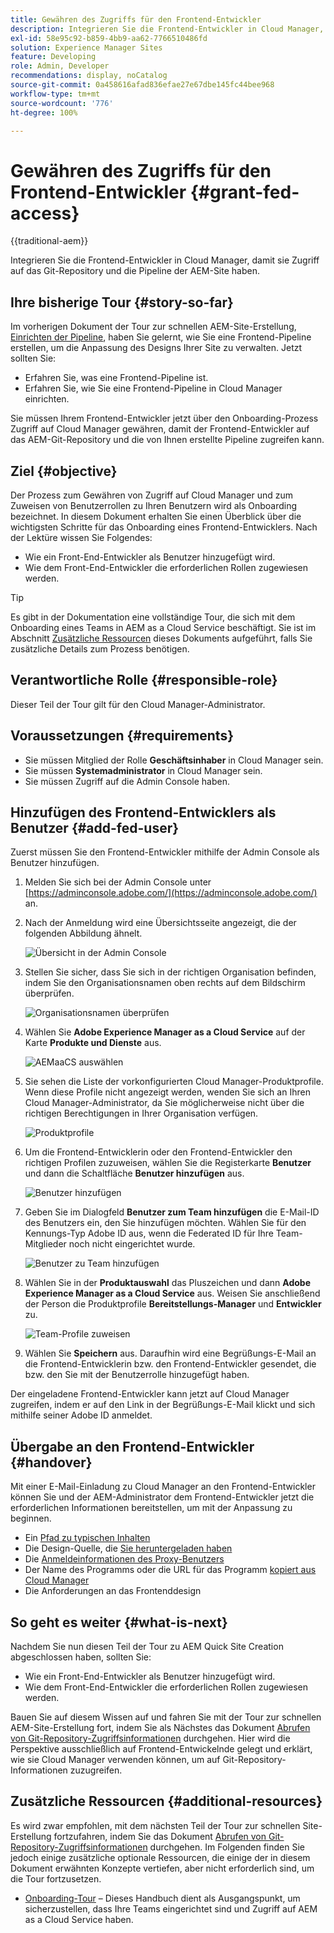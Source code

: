 ```yaml
---
title: Gewähren des Zugriffs für den Frontend-Entwickler
description: Integrieren Sie die Frontend-Entwickler in Cloud Manager, damit sie Zugriff auf das Git-Repository und die Pipeline der AEM-Site haben.
exl-id: 58e95c92-b859-4bb9-aa62-7766510486fd
solution: Experience Manager Sites
feature: Developing
role: Admin, Developer
recommendations: display, noCatalog
source-git-commit: 0a458616afad836efae27e67dbe145fc44bee968
workflow-type: tm+mt
source-wordcount: '776'
ht-degree: 100%

---
```



# Gewähren des Zugriffs für den Frontend-Entwickler {#grant-fed-access}

{{traditional-aem}}

Integrieren Sie die Frontend-Entwickler in Cloud Manager, damit sie Zugriff auf das Git-Repository und die Pipeline der AEM-Site haben.

## Ihre bisherige Tour {#story-so-far}

Im vorherigen Dokument der Tour zur schnellen AEM-Site-Erstellung, [Einrichten der Pipeline](pipeline-setup.md), haben Sie gelernt, wie Sie eine Frontend-Pipeline erstellen, um die Anpassung des Designs Ihrer Site zu verwalten. Jetzt sollten Sie:

* Erfahren Sie, was eine Frontend-Pipeline ist.
* Erfahren Sie, wie Sie eine Frontend-Pipeline in Cloud Manager einrichten.

Sie müssen Ihrem Frontend-Entwickler jetzt über den Onboarding-Prozess Zugriff auf Cloud Manager gewähren, damit der Frontend-Entwickler auf das AEM-Git-Repository und die von Ihnen erstellte Pipeline zugreifen kann.

## Ziel {#objective}

Der Prozess zum Gewähren von Zugriff auf Cloud Manager und zum Zuweisen von Benutzerrollen zu Ihren Benutzern wird als Onboarding bezeichnet. In diesem Dokument erhalten Sie einen Überblick über die wichtigsten Schritte für das Onboarding eines Frontend-Entwicklers. Nach der Lektüre wissen Sie Folgendes:

* Wie ein Front-End-Entwickler als Benutzer hinzugefügt wird.
* Wie dem Front-End-Entwickler die erforderlichen Rollen zugewiesen werden.

>[!TIP]
>
>Es gibt in der Dokumentation eine vollständige Tour, die sich mit dem Onboarding eines Teams in AEM as a Cloud Service beschäftigt. Sie ist im Abschnitt [Zusätzliche Ressourcen](#additional-resources) dieses Dokuments aufgeführt, falls Sie zusätzliche Details zum Prozess benötigen.

## Verantwortliche Rolle {#responsible-role}

Dieser Teil der Tour gilt für den Cloud Manager-Administrator.

## Voraussetzungen {#requirements}

* Sie müssen Mitglied der Rolle **Geschäftsinhaber** in Cloud Manager sein.
* Sie müssen **Systemadministrator** in Cloud Manager sein.
* Sie müssen Zugriff auf die Admin Console haben.

## Hinzufügen des Frontend-Entwicklers als Benutzer {#add-fed-user}

Zuerst müssen Sie den Frontend-Entwickler mithilfe der Admin Console als Benutzer hinzufügen.

1. Melden Sie sich bei der Admin Console unter [https://adminconsole.adobe.com/](https://adminconsole.adobe.com/) an.

1. Nach der Anmeldung wird eine Übersichtsseite angezeigt, die der folgenden Abbildung ähnelt.

   ![Übersicht in der Admin Console](assets/admin-console.png)

1. Stellen Sie sicher, dass Sie sich in der richtigen Organisation befinden, indem Sie den Organisationsnamen oben rechts auf dem Bildschirm überprüfen.

   ![Organisationsnamen überprüfen](assets/correct-org.png)

1. Wählen Sie **Adobe Experience Manager as a Cloud Service** auf der Karte **Produkte und Dienste** aus.

   ![AEMaaCS auswählen](assets/select-aemaacs.png)

1. Sie sehen die Liste der vorkonfigurierten Cloud Manager-Produktprofile. Wenn diese Profile nicht angezeigt werden, wenden Sie sich an Ihren Cloud Manager-Administrator, da Sie möglicherweise nicht über die richtigen Berechtigungen in Ihrer Organisation verfügen.

   ![Produktprofile](assets/product-profiles.png)

1. Um die Frontend-Entwicklerin oder den Frontend-Entwickler den richtigen Profilen zuzuweisen, wählen Sie die Registerkarte **Benutzer** und dann die Schaltfläche **Benutzer hinzufügen** aus.

   ![Benutzer hinzufügen](assets/add-user.png)

1. Geben Sie im Dialogfeld **Benutzer zum Team hinzufügen** die E-Mail-ID des Benutzers ein, den Sie hinzufügen möchten. Wählen Sie für den Kennungs-Typ Adobe ID aus, wenn die Federated ID für Ihre Team-Mitglieder noch nicht eingerichtet wurde.

   ![Benutzer zu Team hinzufügen](assets/add-to-team.png)

1. Wählen Sie in der **Produktauswahl** das Pluszeichen und dann **Adobe Experience Manager as a Cloud Service** aus. Weisen Sie anschließend der Person die Produktprofile **Bereitstellungs-Manager** und **Entwickler** zu.

   ![Team-Profile zuweisen](assets/assign-team.png)

1. Wählen Sie **Speichern** aus. Daraufhin wird eine Begrüßungs-E-Mail an die Frontend-Entwicklerin bzw. den Frontend-Entwickler gesendet, die bzw. den Sie mit der Benutzerrolle hinzugefügt haben.

Der eingeladene Frontend-Entwickler kann jetzt auf Cloud Manager zugreifen, indem er auf den Link in der Begrüßungs-E-Mail klickt und sich mithilfe seiner Adobe ID anmeldet.

## Übergabe an den Frontend-Entwickler {#handover}

Mit einer E-Mail-Einladung zu Cloud Manager an den Frontend-Entwickler können Sie und der AEM-Administrator dem Frontend-Entwickler jetzt die erforderlichen Informationen bereitstellen, um mit der Anpassung zu beginnen.

* Ein [Pfad zu typischen Inhalten](#example-page)
* Die Design-Quelle, die [Sie heruntergeladen haben](#download-theme)
* Die [Anmeldeinformationen des Proxy-Benutzers](#proxy-user)
* Der Name des Programms oder die URL für das Programm [kopiert aus Cloud Manager](pipeline-setup.md#login)
* Die Anforderungen an das Frontenddesign

## So geht es weiter {#what-is-next}

Nachdem Sie nun diesen Teil der Tour zu AEM Quick Site Creation abgeschlossen haben, sollten Sie:

* Wie ein Front-End-Entwickler als Benutzer hinzugefügt wird.
* Wie dem Front-End-Entwickler die erforderlichen Rollen zugewiesen werden.

Bauen Sie auf diesem Wissen auf und fahren Sie mit der Tour zur schnellen AEM-Site-Erstellung fort, indem Sie als Nächstes das Dokument [Abrufen von Git-Repository-Zugriffsinformationen](retrieve-access.md) durchgehen. Hier wird die Perspektive ausschließlich auf Frontend-Entwickelnde gelegt und erklärt, wie sie Cloud Manager verwenden können, um auf Git-Repository-Informationen zuzugreifen.

## Zusätzliche Ressourcen {#additional-resources}

Es wird zwar empfohlen, mit dem nächsten Teil der Tour zur schnellen Site-Erstellung fortzufahren, indem Sie das Dokument [Abrufen von Git-Repository-Zugriffsinformationen](retrieve-access.md) durchgehen. Im Folgenden finden Sie jedoch einige zusätzliche optionale Ressourcen, die einige der in diesem Dokument erwähnten Konzepte vertiefen, aber nicht erforderlich sind, um die Tour fortzusetzen.

* [Onboarding-Tour](/help/journey-onboarding/overview.md) – Dieses Handbuch dient als Ausgangspunkt, um sicherzustellen, dass Ihre Teams eingerichtet sind und Zugriff auf AEM as a Cloud Service haben.
